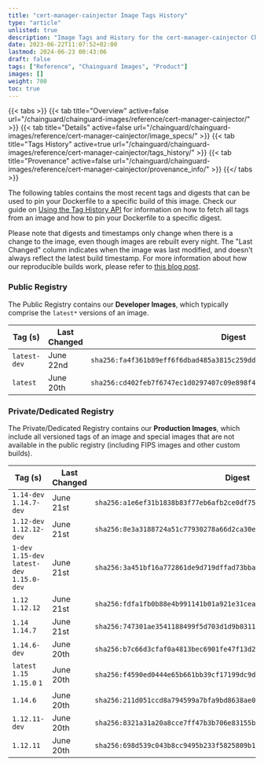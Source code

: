```yaml
---
title: "cert-manager-cainjector Image Tags History"
type: "article"
unlisted: true
description: "Image Tags and History for the cert-manager-cainjector Chainguard Image"
date: 2023-06-22T11:07:52+02:00
lastmod: 2024-06-23 00:43:06
draft: false
tags: ["Reference", "Chainguard Images", "Product"]
images: []
weight: 700
toc: true
---
```


{{< tabs >}}
{{< tab title="Overview" active=false url="/chainguard/chainguard-images/reference/cert-manager-cainjector/" >}}
{{< tab title="Details" active=false url="/chainguard/chainguard-images/reference/cert-manager-cainjector/image_specs/" >}}
{{< tab title="Tags History" active=true url="/chainguard/chainguard-images/reference/cert-manager-cainjector/tags_history/" >}}
{{< tab title="Provenance" active=false url="/chainguard/chainguard-images/reference/cert-manager-cainjector/provenance_info/" >}}
{{</ tabs >}}

The following tables contains the most recent tags and digests that can be used to pin your Dockerfile to a specific build of this image. Check our guide on [Using the Tag History API](/chainguard/chainguard-images/using-the-tag-history-api/) for information on how to fetch all tags from an image and how to pin your Dockerfile to a specific digest.

Please note that digests and timestamps only change when there is a change to the image, even though images are rebuilt every night. The "Last Changed" column indicates when the image was last modified, and doesn't always reflect the latest build timestamp. For more information about how our reproducible builds work, please refer to [this blog post](https://www.chainguard.dev/unchained/reproducing-chainguards-reproducible-image-builds).

### Public Registry
The Public Registry contains our **Developer Images**, which typically comprise the `latest*` versions of an image.

| Tag (s)       | Last Changed | Digest                                                                    |
|---------------|--------------|---------------------------------------------------------------------------|
|  `latest-dev` | June 22nd    | `sha256:fa4f361b89eff6f6dbad485a3815c259dd2b4003d70fcc55640c9812d31a580b` |
|  `latest`     | June 20th    | `sha256:cd402feb7f6747ec1d0297407c09e898f4d241b183180ad2c4eafc8232e5134b` |


### Private/Dedicated Registry
The Private/Dedicated Registry contains our **Production Images**, which include all versioned tags of an image and special images that are not available in the public registry (including FIPS images and other custom builds).

| Tag (s)                                       | Last Changed | Digest                                                                    |
|-----------------------------------------------|--------------|---------------------------------------------------------------------------|
|  `1.14-dev` `1.14.7-dev`                      | June 21st    | `sha256:a1e6ef31b1838b83f77eb6afb2ce0df75f8ae968472a3856e3a26844940ebd6c` |
|  `1.12-dev` `1.12.12-dev`                     | June 21st    | `sha256:8e3a3188724a51c77930278a66d2ca30ee6ab8257f192e3e6948e6e5205da319` |
|  `1-dev` `1.15-dev` `latest-dev` `1.15.0-dev` | June 21st    | `sha256:3a451bf16a772861de9d719dffad73bba0257127f42c5e0c85f8e75426db9e9c` |
|  `1.12` `1.12.12`                             | June 21st    | `sha256:fdfa1fb0b88e4b991141b01a921e31ceaf1ec8d67b4503dbe2677b9d7da75f77` |
|  `1.14` `1.14.7`                              | June 21st    | `sha256:747301ae3541188499f5d703d1d9b0311eba8ca93f5efc51b69e0a2fa99157d5` |
|  `1.14.6-dev`                                 | June 20th    | `sha256:b7c66d3cfaf0a4813bec6901fe47f13d2be4373f3ba085f00c7a30a8deacab73` |
|  `latest` `1.15` `1.15.0` `1`                 | June 20th    | `sha256:f4590ed0444e65b661bb39cf17199dc9de619ee4d04e3bf24184b67c1ee7aafe` |
|  `1.14.6`                                     | June 20th    | `sha256:211d051ccd8a794599a7bfa9bd8638ae0059e79eecb163fc2f9bd8fce21df46b` |
|  `1.12.11-dev`                                | June 20th    | `sha256:8321a31a20a8cce7ff47b3b706e83155beab7bc3d6320c6d4539d9f703515442` |
|  `1.12.11`                                    | June 20th    | `sha256:698d539c043b8cc9495b233f5825809b1580443ba656f034c87f2b28e17e8289` |

